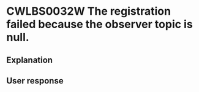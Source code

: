 # CWLBS0032W The registration failed because the observer topic is null.

## Explanation

## User response